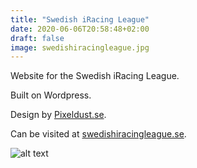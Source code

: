 ```yaml
---
title: "Swedish iRacing League"
date: 2020-06-06T20:58:48+02:00
draft: false
image: swedishiracingleague.jpg
---
```

Website for the Swedish iRacing League.

Built on Wordpress.

Design by [Pixeldust.se](https://pixeldust.se).

Can be visited at [swedishiracingleague.se](https://swedishiracingleague.se).

![alt text](/projects/swedishiracingleague/swedishiracingleague.jpg)
